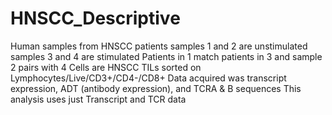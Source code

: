 # HNSCC_Descriptive

Human samples from HNSCC patients
samples 1 and 2 are unstimulated 
samples 3 and 4 are stimulated 
Patients in 1 match patients in 3 and sample 2 pairs with 4
Cells are HNSCC TILs sorted on Lymphocytes/Live/CD3+/CD4-/CD8+
Data acquired was transcript expression, ADT (antibody expression), and TCRA & B sequences
This analysis uses just Transcript and TCR data
